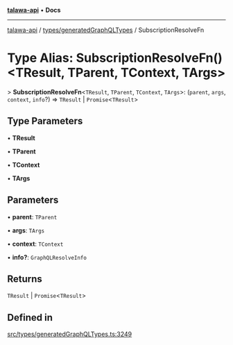 [**talawa-api**](../../../README.md) • **Docs**

***

[talawa-api](../../../modules.md) / [types/generatedGraphQLTypes](../README.md) / SubscriptionResolveFn

# Type Alias: SubscriptionResolveFn()\<TResult, TParent, TContext, TArgs\>

\> **SubscriptionResolveFn**\<`TResult`, `TParent`, `TContext`, `TArgs`\>: (`parent`, `args`, `context`, `info`?) =\> `TResult` \| `Promise`\<`TResult`\>

## Type Parameters

• **TResult**

• **TParent**

• **TContext**

• **TArgs**

## Parameters

• **parent**: `TParent`

• **args**: `TArgs`

• **context**: `TContext`

• **info?**: `GraphQLResolveInfo`

## Returns

`TResult` \| `Promise`\<`TResult`\>

## Defined in

[src/types/generatedGraphQLTypes.ts:3249](https://github.com/PalisadoesFoundation/talawa-api/blob/f9e8275b1ddff2d3edcec79ee3b37c07998f6cc3/src/types/generatedGraphQLTypes.ts#L3249)
